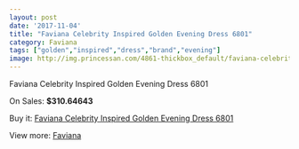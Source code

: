 ```yaml
---
layout: post
date: '2017-11-04'
title: "Faviana Celebrity Inspired Golden Evening Dress 6801"
category: Faviana
tags: ["golden","inspired","dress","brand","evening"]
image: http://img.princessan.com/4861-thickbox_default/faviana-celebrity-inspired-golden-evening-dress-6801.jpg
---
```

Faviana Celebrity Inspired Golden Evening Dress 6801

On Sales: **$310.64643**
<a href="https://www.princessan.com/en/faviana/2267-faviana-celebrity-inspired-golden-evening-dress-6801.html"><amp-img layout="responsive" width="600" height="600" src="//img.princessan.com/4861-thickbox_default/faviana-celebrity-inspired-golden-evening-dress-6801.jpg" alt="Faviana Celebrity Inspired Golden Evening Dress 6801 0" /></a>
<a href="https://www.princessan.com/en/faviana/2267-faviana-celebrity-inspired-golden-evening-dress-6801.html"><amp-img layout="responsive" width="600" height="600" src="//img.princessan.com/4862-thickbox_default/faviana-celebrity-inspired-golden-evening-dress-6801.jpg" alt="Faviana Celebrity Inspired Golden Evening Dress 6801 1" /></a>

Buy it: [Faviana Celebrity Inspired Golden Evening Dress 6801](https://www.princessan.com/en/faviana/2267-faviana-celebrity-inspired-golden-evening-dress-6801.html "Faviana Celebrity Inspired Golden Evening Dress 6801")

View more: [Faviana](https://www.princessan.com/en/19-faviana "Faviana")